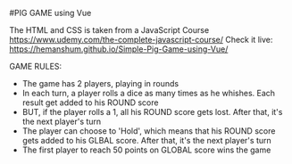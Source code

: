 #PIG GAME using Vue


The HTML and CSS is taken from a JavaScript Course https://www.udemy.com/the-complete-javascript-course/
Check it live: https://hemanshum.github.io/Simple-Pig-Game-using-Vue/

GAME RULES:

- The game has 2 players, playing in rounds
- In each turn, a player rolls a dice as many times as he whishes. Each result get added to his ROUND score
- BUT, if the player rolls a 1, all his ROUND score gets lost. After that, it's the next player's turn
- The player can choose to 'Hold', which means that his ROUND score gets added to his GLBAL score. After that, it's the next player's turn
- The first player to reach 50 points on GLOBAL score wins the game

